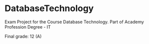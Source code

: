 DatabaseTechnology
==================

Exam Project for the Course Database Technology. Part of Academy Profession Degree - IT

Final grade: 12 (A)
